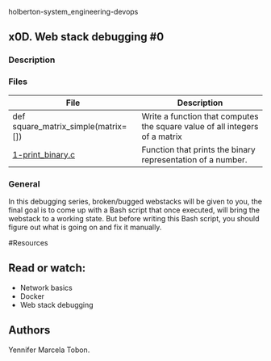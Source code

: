 holberton-system_engineering-devops

## x0D. Web stack debugging #0
### Description

### Files

| File | Description |
| ------ | ------ |
| def square_matrix_simple(matrix=[]) | Write a function that computes the square value of all integers of a matrix |
| [1-print_binary.c]() | Function that prints the binary representation of a number. |


### General
In this debugging series, broken/bugged webstacks will be given to you, 
the final goal is to come up with a Bash script that once executed, will bring the webstack to a working state. 
But before writing this Bash script, you should figure out what is going on and fix it manually.

#Resources
## Read or watch:
* Network basics
* Docker
* Web stack debugging

## Authors

Yennifer Marcela Tobon.
